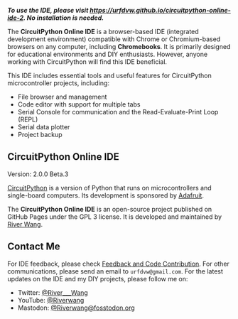 ***To use the IDE, please visit https://urfdvw.github.io/circuitpython-online-ide-2. No installation is needed.***

The **CircuitPython Online IDE** is a browser-based IDE (integrated development environment) compatible with Chrome or Chromium-based browsers on any computer, including **Chromebooks**. 
It is primarily designed for educational environments and DIY enthusiasts.
However, anyone working with CircuitPython will find this IDE beneficial.

This IDE includes essential tools and useful features for CircuitPython microcontroller projects, including:
- File browser and management
- Code editor with support for multiple tabs
- Serial Console for communication and the Read-Evaluate-Print Loop (REPL)
- Serial data plotter
- Project backup


## CircuitPython Online IDE

Version: 2.0.0 Beta.3

[CircuitPython](https://circuitpython.org/) is a version of Python that runs on microcontrollers and single-board computers. Its development is sponsored by [Adafruit](https://www.adafruit.com/).

The **CircuitPython Online IDE** is an open-source project published on GitHub Pages under the GPL 3 license. It is developed and maintained by [River Wang](https://github.com/urfdvw).

## Contact Me

For IDE feedback, please check [Feedback and Code Contribution](https://github.com/urfdvw/circuitpython-online-ide-2/wiki/Feedback-and-Code-Contribution). For other communications, please send an email to `urfdvw@gmail.com`. For the latest updates on the IDE and my DIY projects, please follow me on:

-   Twitter: [@River\_\_\_Wang](https://twitter.com/River___Wang)
-   YouTube: [@Riverwang](https://www.youtube.com/channel/UCeunCRTBkjHWynMl4I4le_A)
-   Mastodon: [@Riverwang@fosstodon.org](https://fosstodon.org/@Riverwang)
